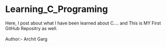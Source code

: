 # Learning_C_Programing
Here, I post about what I have been learned about C.... and This is MY First GitHub Repositry as well.
<br>
<br>
Author:- Archit Garg
